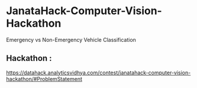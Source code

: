 # JanataHack-Computer-Vision-Hackathon
Emergency vs Non-Emergency Vehicle Classification

## Hackathon : 
https://datahack.analyticsvidhya.com/contest/janatahack-computer-vision-hackathon/#ProblemStatement
